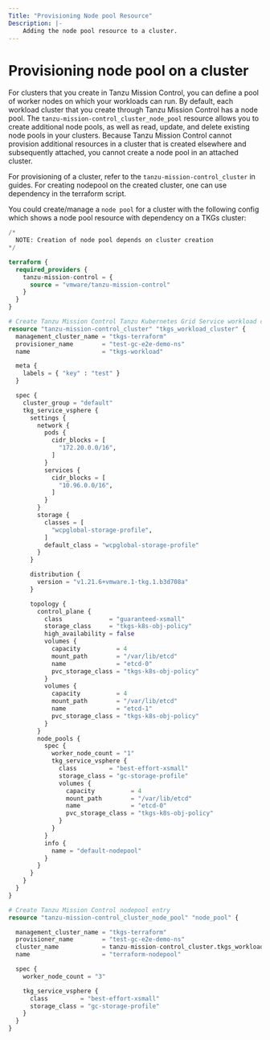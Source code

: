 ```yaml
---
Title: "Provisioning Node pool Resource"
Description: |-
    Adding the node pool resource to a cluster.
---
```


# Provisioning node pool on a cluster

For clusters that you create in Tanzu Mission Control, you can define a pool of worker nodes on which your workloads can run.
By default, each workload cluster that you create through Tanzu Mission Control has a node pool.
The `tanzu-mission-control_cluster_node_pool` resource allows you to create additional node pools, as well as read, update, and delete existing node pools in your clusters.
Because Tanzu Mission Control cannot provision additional resources in a cluster that is created elsewhere and subsequently attached, you cannot create a node pool in an attached cluster.

For provisioning of a cluster, refer to the `tanzu-mission-control_cluster` in guides.
For creating nodepool on the created cluster, one can use dependency in the terraform script.

You could create/manage a `node pool` for a cluster with the following config which shows a node pool resource with dependency on a TKGs cluster:

```terraform
/*
  NOTE: Creation of node pool depends on cluster creation
*/

terraform {
  required_providers {
    tanzu-mission-control = {
      source = "vmware/tanzu-mission-control"
    }
  }
}

# Create Tanzu Mission Control Tanzu Kubernetes Grid Service workload cluster entry
resource "tanzu-mission-control_cluster" "tkgs_workload_cluster" {
  management_cluster_name = "tkgs-terraform"
  provisioner_name        = "test-gc-e2e-demo-ns"
  name                    = "tkgs-workload"

  meta {
    labels = { "key" : "test" }
  }

  spec {
    cluster_group = "default"
    tkg_service_vsphere {
      settings {
        network {
          pods {
            cidr_blocks = [
              "172.20.0.0/16",
            ]
          }
          services {
            cidr_blocks = [
              "10.96.0.0/16",
            ]
          }
        }
        storage {
          classes = [
            "wcpglobal-storage-profile",
          ]
          default_class = "wcpglobal-storage-profile"
        }
      }

      distribution {
        version = "v1.21.6+vmware.1-tkg.1.b3d708a"
      }

      topology {
        control_plane {
          class             = "guaranteed-xsmall"
          storage_class     = "tkgs-k8s-obj-policy"
          high_availability = false
          volumes {
            capacity          = 4
            mount_path        = "/var/lib/etcd"
            name              = "etcd-0"
            pvc_storage_class = "tkgs-k8s-obj-policy"
          }
          volumes {
            capacity          = 4
            mount_path        = "/var/lib/etcd"
            name              = "etcd-1"
            pvc_storage_class = "tkgs-k8s-obj-policy"
          }
        }
        node_pools {
          spec {
            worker_node_count = "1"
            tkg_service_vsphere {
              class         = "best-effort-xsmall"
              storage_class = "gc-storage-profile"
              volumes {
                capacity          = 4
                mount_path        = "/var/lib/etcd"
                name              = "etcd-0"
                pvc_storage_class = "tkgs-k8s-obj-policy"
              }
            }
          }
          info {
            name = "default-nodepool"
          }
        }
      }
    }
  }
}

# Create Tanzu Mission Control nodepool entry
resource "tanzu-mission-control_cluster_node_pool" "node_pool" {

  management_cluster_name = "tkgs-terraform"
  provisioner_name        = "test-gc-e2e-demo-ns"
  cluster_name            = tanzu-mission-control_cluster.tkgs_workload_cluster.name
  name                    = "terraform-nodepool"

  spec {
    worker_node_count = "3"

    tkg_service_vsphere {
      class         = "best-effort-xsmall"
      storage_class = "gc-storage-profile"
    }
  }
}
```
